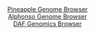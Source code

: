 <div id="Pineapple_Genome_Browser" align="center">
  <a href="https://igv.org/app/?sessionURL=blob:zZJda9swGIX_i6BlA8eWv2NDGWmaLE0_VpK5Zi3FyLbsKLElR1LsfJD_Pq1s7GaF5mJjoAvp5ZXec46eA2gxF4RREAJLN13dNIEGxIJ1c1Q3Fb5HNRYgLFAlsAY4LjDHNMMgPIACCYmi2a26uZCyEaFhENn0akRLpgtbRzXaM4o6oWesNoasqlDKOJKMC.OSo5YZpGx7HU5R0.hqtq27Ro4kMlDVLBgVzGgwLZNOvZf8KiUlpqzGSb2pJHkVkCg9SmOuF.jTIJ4PsgwLcYN31_nF4OZ68GiPoqfP3vAp.jKJIy8.n5OSIrnh.IJtz6zLlU.tHXHp5CFFXzdF2U7ZdX_hrc7sq_PRtiEciwvTN_u26wW2raIhNMfb_8m1WuRE51dLn.ziKCL9fX.0bdc0n9Hb.7SaOvAN30cNVCzbKBJAtuB.aELNhp7mWl7vx9bsaxAGKh3OCAifXzQgOcpWqv35AOSuUbwAgdebV3Q0wHiOOQh7AYS.GQSW6_gODALzqB3Ahld_L9pxNAt8aA0sy0sKUkkFc54I2ggdUaq3WaGX.xOzVAw9jLN40jmPZ9YY5rv4CpZO7riTdjlc3L3JkRr_.oXK7HtU_RPy3iNEl.nJuE2zb.uVP1v2ndgtPOnXo247RGRPuz_G4yizp0VTMF4jqfpVRR1_EtciThCVqtASQVJSEbmLVYqsA6Fp2QpckLGKKRIBL9MPUIOa6cKPvwG1jy_H7w--">Pineapple Genome Browser</a>
</div>
<div id="Alphonso_Genome_Browser" align="center">
  <a href="https://igv.org/app/?sessionURL=blob:zZJfT9swFMW_iyXQJqWJnTRJEwlNpaP8KRTWUspAKHISJzE4dma7CaXqd5.HNu2FSfRh0yQ_2FfXvucc_zagJVJRwUEMXBv5NkLAAqoS3RzXDSNTXBMF4gIzRSwgSUEk4RkB8QYUWGm8mJ2bm5XWjYodh.qmV2NeClt5Nq7xi.C4U3YmamckGMOpkFgLqZxDiVvh0LLtdSTFTWOb2Z7tOznW2MGsqQRXwmkIL5POvJf8KiUl4aImSb1imr4KSIweozG3C_xpuJwPs4woNSHr0_xgODkd3nhHi7vjYHS3uDxZLoLl_pyWHOuVJAePE0jchTwd3N7B6Z47Hl8THOLquq5uZ3DP.7x_9NxQSdQBCtHA80MY9E00lOfk.X9ybRbd0Xnmk3bejgdX6ZnvPuuz6WUdBG7aeU9f3vTtg60FmMhWhgSQVTKMEbQ8GFi.G_R.bNHAgjAy6UhBQXz_YAEtcfZk2u83QK8bwwtQ5NvqFR0LCJkTCeJeBGGIosj1.2EfRhHaWhuwkuzvRTtezKIQukPXDZKCMm1gzhPFG2Vjzu02K.zyZccsy64_wROyRFeHrDphN8Xo5RjO1twAlXZ_SNMCZvjrBxqr79H0T7h7jxBbp7vCFq3zaYi.no8uZhc1vXkcZheDfDJYHnXqzXgCY3a3aAoha6xNv6mY40_eWiwp5toUWqpoShnV66VJUXQgRq5nsAWZYMJwCGSZfoAWtJAPP_7G09s.bL8D">Alphonso Genome Browser</a>
</div>


<div id="DAF_Genomics_Browser" align="center">
  <a href="https://igv.org/app/?sessionURL=blob:tZFra9swFIb_y4H0k.1YshPHhjC8LllN0pY2cwIpJciyHHu1LU.ScyX_fcLrGGyUMehAEhLn8r46zxl2TMiC1xAAttDAQggMkDnfL0jVlOyOVExCkJFSMgMEy5hgNWUQnCEjUpH4ca4rc6UaGfT7KcnMLat5VVBpSccijSl5q3KmU01skYqceE320qK80smK9EnZ5LyWvE8oZVKadr9h9XazJ_r4Gdt0LdmmaktVdKobbUIbS62MaLdFnbLDX4z8B2W9ig_hahF29TN2jNJxOIvCpTOJ15.H1.v4_mYVD1dXi2JbE9UKNp6FN2iXHOJ59HC0E1cell.Wt_OEjiZRz_l0NTk0hWByjDw0cgZD3_HhYkDJaasRAM0FCpBreHhkYNc1X686Uc9A8AKCp2cDlCD0Rac_nUEdGw0KJPvWdswM4CJlAgLTt20P.T4euJ5r.z66GGdoRfnOJKfxo._ZOMR4aCWk0vpZUXbj00J_Bt8L42.d9f5XTNHXHv4Yi.313Wm9S9xTM7p9CXt42sh7mkzlG6gMePNrGRcVUTr04_kKhpRasWK1.kXGuTxfvgM-">DAF Genomics Browser</a>
</div>
